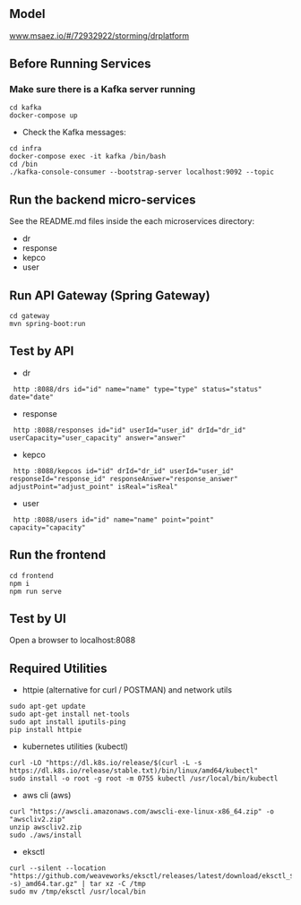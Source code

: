# 

## Model
www.msaez.io/#/72932922/storming/drplatform

## Before Running Services
### Make sure there is a Kafka server running
```
cd kafka
docker-compose up
```
- Check the Kafka messages:
```
cd infra
docker-compose exec -it kafka /bin/bash
cd /bin
./kafka-console-consumer --bootstrap-server localhost:9092 --topic
```

## Run the backend micro-services
See the README.md files inside the each microservices directory:

- dr
- response
- kepco
- user


## Run API Gateway (Spring Gateway)
```
cd gateway
mvn spring-boot:run
```

## Test by API
- dr
```
 http :8088/drs id="id" name="name" type="type" status="status" date="date" 
```
- response
```
 http :8088/responses id="id" userId="user_id" drId="dr_id" userCapacity="user_capacity" answer="answer" 
```
- kepco
```
 http :8088/kepcos id="id" drId="dr_id" userId="user_id" responseId="response_id" responseAnswer="response_answer" adjustPoint="adjust_point" isReal="isReal" 
```
- user
```
 http :8088/users id="id" name="name" point="point" capacity="capacity" 
```


## Run the frontend
```
cd frontend
npm i
npm run serve
```

## Test by UI
Open a browser to localhost:8088

## Required Utilities

- httpie (alternative for curl / POSTMAN) and network utils
```
sudo apt-get update
sudo apt-get install net-tools
sudo apt install iputils-ping
pip install httpie
```

- kubernetes utilities (kubectl)
```
curl -LO "https://dl.k8s.io/release/$(curl -L -s https://dl.k8s.io/release/stable.txt)/bin/linux/amd64/kubectl"
sudo install -o root -g root -m 0755 kubectl /usr/local/bin/kubectl
```

- aws cli (aws)
```
curl "https://awscli.amazonaws.com/awscli-exe-linux-x86_64.zip" -o "awscliv2.zip"
unzip awscliv2.zip
sudo ./aws/install
```

- eksctl 
```
curl --silent --location "https://github.com/weaveworks/eksctl/releases/latest/download/eksctl_$(uname -s)_amd64.tar.gz" | tar xz -C /tmp
sudo mv /tmp/eksctl /usr/local/bin
```

